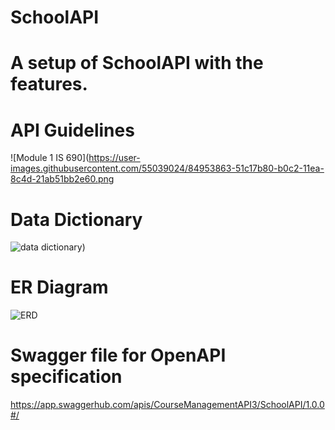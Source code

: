 # SchoolAPI
# A setup of SchoolAPI with the features.
# API Guidelines
![Module 1 IS 690](https://user-images.githubusercontent.com/55039024/84953863-51c17b80-b0c2-11ea-8c4d-21ab51bb2e60.png
# Data Dictionary
![data dictionary](https://user-images.githubusercontent.com/55039024/84953920-6bfb5980-b0c2-11ea-9873-f5f2492ce7db.png))
# ER Diagram
![ERD ](https://user-images.githubusercontent.com/55039024/84953946-76b5ee80-b0c2-11ea-96ab-d659ed6e68ed.png)
# Swagger file for OpenAPI specification
  https://app.swaggerhub.com/apis/CourseManagementAPI3/SchoolAPI/1.0.0#/
